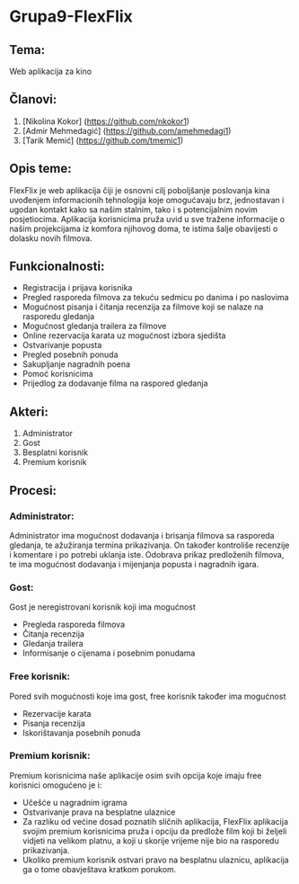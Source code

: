 # Grupa9-FlexFlix


## Tema:
Web aplikacija za kino 

## Članovi:
1. [Nikolina Kokor] (https://github.com/nkokor1)
2. [Admir Mehmedagić] (https://github.com/amehmedagi1)
3. [Tarik Memić] (https://github.com/tmemic1)

## Opis teme:
FlexFlix je web aplikacija čiji je osnovni cilj poboljšanje poslovanja kina uvođenjem 
informacionih tehnologija koje omogućavaju brz, jednostavan i ugodan kontakt kako sa našim stalnim, 
tako i s potencijalnim novim posjetiocima. Aplikacija korisnicima pruža uvid u sve tražene
informacije o našim projekcijama iz komfora njihovog doma, te istima šalje obavijesti o dolasku novih filmova.


## Funkcionalnosti:
- Registracija i prijava korisnika
- Pregled rasporeda filmova za tekuću sedmicu po danima i po naslovima
- Mogućnost pisanja i čitanja recenzija za filmove koji se nalaze na rasporedu gledanja
- Mogućnost gledanja trailera za filmove
- Online rezervacija karata uz mogućnost izbora sjedišta
- Ostvarivanje popusta
- Pregled posebnih ponuda
- Sakupljanje nagradnih poena
- Pomoć korisnicima
- Prijedlog za dodavanje filma na raspored gledanja 

## Akteri:
1. Administrator
2. Gost
3. Besplatni korisnik
4. Premium korisnik


## Procesi:
### Administrator:
Administrator ima mogućnost dodavanja i brisanja filmova sa rasporeda gledanja, te ažužiranja
termina prikazivanja. On također kontroliše recenzije i komentare i po potrebi uklanja iste. 
Odobrava prikaz predloženih filmova, te ima mogućnost dodavanja i mijenjanja popusta i nagradnih igara.

### Gost:
Gost je neregistrovani korisnik koji ima mogućnost
- Pregleda rasporeda filmova
- Čitanja recenzija
- Gledanja trailera
- Informisanje o cijenama i posebnim ponudama

### Free korisnik:
Pored svih mogućnosti koje ima gost, free korisnik također ima mogućnost
- Rezervacije karata
- Pisanja recenzija
- Iskorištavanja posebnih ponuda

### Premium korisnik:
Premium korisnicima naše aplikacije osim svih opcija koje imaju free korisnici omogućeno je i:
- Učešće u nagradnim igrama
- Ostvarivanje prava na besplatne ulaznice
- Za razliku od većine dosad poznatih sličnih aplikacija, FlexFlix 
aplikacija svojim premium korisnicima pruža i opciju da predlože film koji bi željeli
vidjeti na velikom platnu, a koji u skorije vrijeme nije bio na rasporedu prikazivanja. 
- Ukoliko premium korisnik ostvari pravo na besplatnu ulaznicu, aplikacija ga o tome obavještava kratkom porukom.
